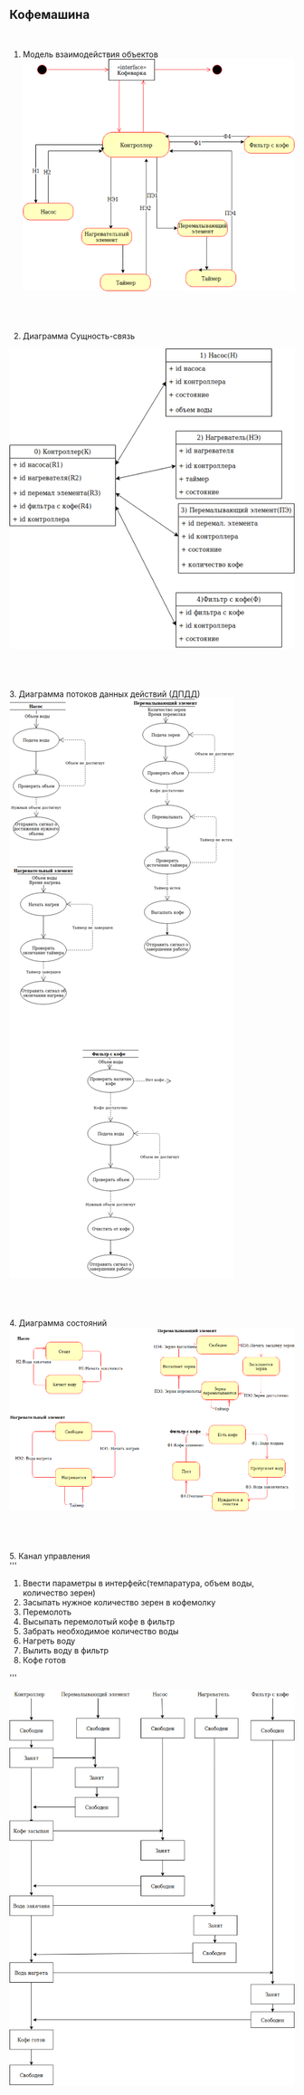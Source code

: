 <H2> Кофемашина </H2> </br>

1. Модель взаимодействия объектов</br>
![](https://github.com/ansushina/sem4/blob/master/oop/oop5/actingmodel1.png)</br></br></br></br></br>
2. Диаграмма Сущность-связь</br>

![](https://github.com/ansushina/sem4/blob/master/oop/oop5/ER.png)</br></br></br></br></br>
3. Диаграмма потоков данных действий (ДПДД)</br>
![](https://github.com/ansushina/sem4/blob/master/oop/oop5/DDPD.png)</br></br></br></br></br>
4. Диаграмма состояний</br>
![](https://github.com/ansushina/sem4/blob/master/oop/oop5/state.png)</br></br></br></br></br>
5. Канал управления</br>
'''
1. Ввести параметры в интерфейс(темпаратура, объем воды, количество зерен)
2. Засыпать нужное количество зерен в кофемолку
3. Перемолоть 
4. Высыпать перемолотый кофе в фильтр 
5. Забрать необходимое количество воды 
6. Нагреть воду
7. Вылить воду в фильтр 
8. Кофе готов

'''



![](https://github.com/ansushina/sem4/blob/master/oop/oop5/canal.png)</br>
